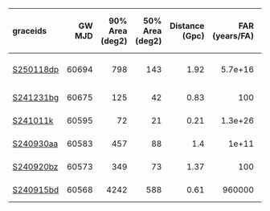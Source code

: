 | graceids                                                          |   GW MJD |   90% Area (deg2) |   50% Area (deg2) |   Distance (Gpc) |   FAR (years/FA) |   Mass (M_sol) | gcnids                                                                      | Chirp Mass (left edge)   | time   | probability   | start                   | comments                   |
|:------------------------------------------------------------------|---------:|------------------:|------------------:|-----------------:|-----------------:|---------------:|:----------------------------------------------------------------------------|:-------------------------|:-------|:--------------|:------------------------|:---------------------------|
| [S250118dp](https://gracedb.ligo.org/superevents/S250118dp/view/) |    60694 |               798 |               143 |             1.92 |          5.7e+16 |             71 | [2025-01-18T17:05:23](https://fritz.science/gcn_events/2025-01-18T17:05:23) |                          |        |               |                         | plan has zero observations |
| [S241231bg](https://gracedb.ligo.org/superevents/S241231bg/view/) |    60675 |               125 |                42 |             0.83 |        100       |             36 | [2024-12-31T05:41:34](https://fritz.science/gcn_events/2024-12-31T05:41:34) |                          | 900.0  | 0.6           | 2024-12-31T05:42:22.650 | fails mass criteria        |
| [S241011k](https://gracedb.ligo.org/superevents/S241011k/view/)   |    60595 |                72 |                21 |             0.21 |          1.3e+26 |             12 | [2024-10-11T23:38:35](https://fritz.science/gcn_events/2024-10-11T23:38:35) |                          | 300.0  | 0.52          | 2024-10-12T02:12:49.314 | fails mass criteria        |
| [S240930aa](https://gracedb.ligo.org/superevents/S240930aa/view/) |    60583 |               457 |                88 |             1.4  |          1e+11   |             51 | [2024-09-30T04:00:00](https://fritz.science/gcn_events/2024-09-30T04:00:00) |                          | 660.0  | 0.62          | 2024-09-30T04:00:44.802 | fails mass criteria        |
| [S240920bz](https://gracedb.ligo.org/superevents/S240920bz/view/) |    60573 |               349 |                73 |             1.37 |        100       |             53 | [2024-09-20T07:34:24](https://fritz.science/gcn_events/2024-09-20T07:34:24) |                          | 1080.0 | 0.51          | 2024-09-20T07:35:15.306 | fails mass criteria        |
| [S240915bd](https://gracedb.ligo.org/superevents/S240915bd/view/) |    60568 |              4242 |               588 |             0.61 |     960000       |             24 | [2024-09-15T10:51:51](https://fritz.science/gcn_events/2024-09-15T10:51:51) |                          | 600.0  | 0.94          | 2024-09-15T11:16:06.636 | fails mass criteria        |